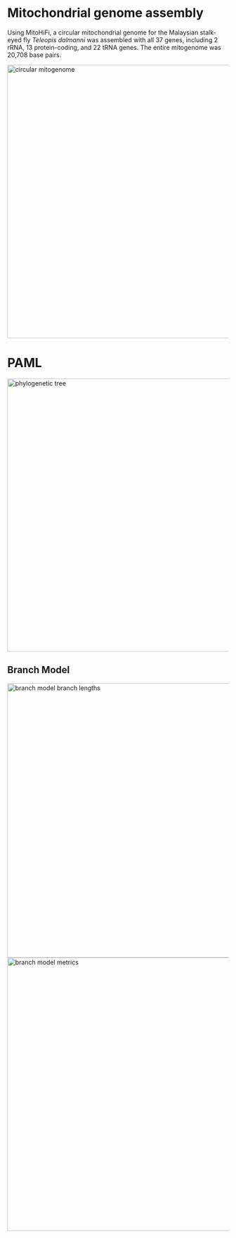 # Mitochondrial genome assembly
Using MitoHiFi, a circular mitochondrial genome for the Malaysian stalk-eyed fly *Teleopis dalmanni* was assembled with all 37 genes, including 2 rRNA, 13 protein-coding, and 22 tRNA genes. The entire mitogenome was 20,708 base pairs.


<img width="622" alt="circular mitogenome" src="https://github.com/sylviemarie/Stalk-Eyed-Fly-Genomics/assets/116887272/91a6273f-a7ee-4310-8750-c99c027b0f8f">


# PAML

<img width="621" alt="phylogenetic tree" src="https://github.com/sylviemarie/Stalk-Eyed-Fly-Genomics/assets/116887272/928eb57c-9f73-4b44-87a6-e6ece138cf01">


## Branch Model

<img width="624" alt="branch model branch lengths" src="https://github.com/sylviemarie/Stalk-Eyed-Fly-Genomics/assets/116887272/f5ec1333-ea98-40f6-8387-f60d46453349">


<img width="622" alt="branch model metrics" src="https://github.com/sylviemarie/Stalk-Eyed-Fly-Genomics/assets/116887272/7c907536-2083-41d0-8fcb-be80d0c70f87">
